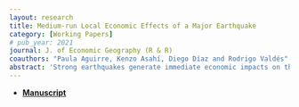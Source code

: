 ```yaml
---
layout: research
title: Medium-run Local Economic Effects of a Major Earthquake
category: [Working Papers]
# pub_year: 2021
journal: J. of Economic Geography (R & R)
coauthors: "Paula Aguirre, Kenzo Asahí, Diego Díaz and Rodrigo Valdés"
abstract: 'Strong earthquakes generate immediate economic impacts on the affected areas. Existing research however, is inconclusive regarding their longer-term effects. We examine the medium-run impacts of the 2010 earthquake in Chile, the sixth-largest seismic event ever recorded, drawing on a difference-in-differences approach that exploits the random variation across differently affected municipalities. Using VAT collection as a proxy for economic activity at the municipal level and a novel measure of local ground-shaking intensity, we find that the affected municipalities suffered a relevant and persistent drop in their economic activity. Our results show that VAT collection was 20% lower in treated than control municipalities eight years later. Additionally, the most negatively affected municipalities were more densely populated, educated, urban, and affluent and had more capital-intensive activities. In these municipalities, firms’ sales and employment declined, and the ratio of large to small firms dropped, suggesting that the capital stock stayed below the pre-event trend.'
---
```


- [**Manuscript**](https://www.dropbox.com/s/wgb0qnxlix4xop0/earthquakes_and_economics.pdf?dl=0)
<!-- - **Media Coverage** : [VoX](https://jekyllrb.com/docs/datafiles/) -->